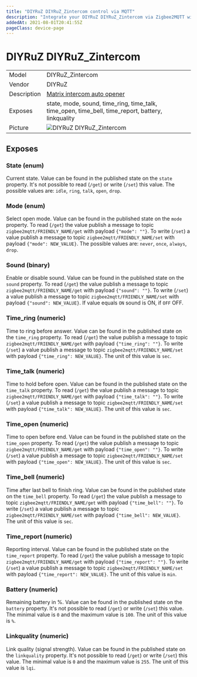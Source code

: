 ```yaml
---
title: "DIYRuZ DIYRuZ_Zintercom control via MQTT"
description: "Integrate your DIYRuZ DIYRuZ_Zintercom via Zigbee2MQTT with whatever smart home infrastructure you are using without the vendors bridge or gateway."
addedAt: 2021-08-01T20:41:55Z
pageClass: device-page
---
```


<!-- !!!! -->
<!-- ATTENTION: This file is auto-generated through docgen! -->
<!-- You can only edit the "Notes"-Section between the two comment lines "Notes BEGIN" and "Notes END". -->
<!-- Do not use h1 or h2 heading within "## Notes"-Section. -->
<!-- !!!! -->

# DIYRuZ DIYRuZ_Zintercom

|     |     |
|-----|-----|
| Model | DIYRuZ_Zintercom  |
| Vendor  | DIYRuZ  |
| Description | [Matrix intercom auto opener](https://diyruz.github.io/posts/zintercom/) |
| Exposes | state, mode, sound, time_ring, time_talk, time_open, time_bell, time_report, battery, linkquality |
| Picture | ![DIYRuZ DIYRuZ_Zintercom](https://www.zigbee2mqtt.io/images/devices/DIYRuZ_Zintercom.jpg) |


<!-- Notes BEGIN: You can edit here. Add "## Notes" headline if not already present. -->



<!-- Notes END: Do not edit below this line -->

## Exposes

### State (enum)
Current state.
Value can be found in the published state on the `state` property.
It's not possible to read (`/get`) or write (`/set`) this value.
The possible values are: `idle`, `ring`, `talk`, `open`, `drop`.

### Mode (enum)
Select open mode.
Value can be found in the published state on the `mode` property.
To read (`/get`) the value publish a message to topic `zigbee2mqtt/FRIENDLY_NAME/get` with payload `{"mode": ""}`.
To write (`/set`) a value publish a message to topic `zigbee2mqtt/FRIENDLY_NAME/set` with payload `{"mode": NEW_VALUE}`.
The possible values are: `never`, `once`, `always`, `drop`.

### Sound (binary)
Enable or disable sound.
Value can be found in the published state on the `sound` property.
To read (`/get`) the value publish a message to topic `zigbee2mqtt/FRIENDLY_NAME/get` with payload `{"sound": ""}`.
To write (`/set`) a value publish a message to topic `zigbee2mqtt/FRIENDLY_NAME/set` with payload `{"sound": NEW_VALUE}`.
If value equals `ON` sound is ON, if `OFF` OFF.

### Time_ring (numeric)
Time to ring before answer.
Value can be found in the published state on the `time_ring` property.
To read (`/get`) the value publish a message to topic `zigbee2mqtt/FRIENDLY_NAME/get` with payload `{"time_ring": ""}`.
To write (`/set`) a value publish a message to topic `zigbee2mqtt/FRIENDLY_NAME/set` with payload `{"time_ring": NEW_VALUE}`.
The unit of this value is `sec`.

### Time_talk (numeric)
Time to hold before open.
Value can be found in the published state on the `time_talk` property.
To read (`/get`) the value publish a message to topic `zigbee2mqtt/FRIENDLY_NAME/get` with payload `{"time_talk": ""}`.
To write (`/set`) a value publish a message to topic `zigbee2mqtt/FRIENDLY_NAME/set` with payload `{"time_talk": NEW_VALUE}`.
The unit of this value is `sec`.

### Time_open (numeric)
Time to open before end.
Value can be found in the published state on the `time_open` property.
To read (`/get`) the value publish a message to topic `zigbee2mqtt/FRIENDLY_NAME/get` with payload `{"time_open": ""}`.
To write (`/set`) a value publish a message to topic `zigbee2mqtt/FRIENDLY_NAME/set` with payload `{"time_open": NEW_VALUE}`.
The unit of this value is `sec`.

### Time_bell (numeric)
Time after last bell to finish ring.
Value can be found in the published state on the `time_bell` property.
To read (`/get`) the value publish a message to topic `zigbee2mqtt/FRIENDLY_NAME/get` with payload `{"time_bell": ""}`.
To write (`/set`) a value publish a message to topic `zigbee2mqtt/FRIENDLY_NAME/set` with payload `{"time_bell": NEW_VALUE}`.
The unit of this value is `sec`.

### Time_report (numeric)
Reporting interval.
Value can be found in the published state on the `time_report` property.
To read (`/get`) the value publish a message to topic `zigbee2mqtt/FRIENDLY_NAME/get` with payload `{"time_report": ""}`.
To write (`/set`) a value publish a message to topic `zigbee2mqtt/FRIENDLY_NAME/set` with payload `{"time_report": NEW_VALUE}`.
The unit of this value is `min`.

### Battery (numeric)
Remaining battery in %.
Value can be found in the published state on the `battery` property.
It's not possible to read (`/get`) or write (`/set`) this value.
The minimal value is `0` and the maximum value is `100`.
The unit of this value is `%`.

### Linkquality (numeric)
Link quality (signal strength).
Value can be found in the published state on the `linkquality` property.
It's not possible to read (`/get`) or write (`/set`) this value.
The minimal value is `0` and the maximum value is `255`.
The unit of this value is `lqi`.


